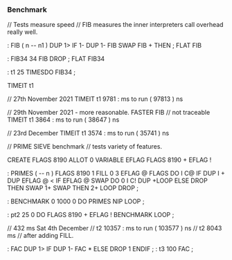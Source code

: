 ### Benchmark

// Tests measure speed
// FIB measures the inner interpreters call overhead really well.

: FIB ( n -- n1 )  DUP 1> IF  1- DUP 1- FIB SWAP FIB + THEN ; FLAT FIB

: FIB34 34 FIB DROP ; FLAT FIB34

: t1 25 TIMESDO FIB34 ;

TIMEIT t1

// 27th November 2021
TIMEIT t1
9781  : ms to run ( 97813  ) ns 

// 29th November 2021 - more reasonable.
FASTER FIB // not traceable
TIMEIT t1
3864  : ms to run ( 38647  ) ns 
 

// 23rd December
TIMEIT t1
3574  : ms to run ( 35741  ) ns 



// PRIME SIEVE benchmark
// tests variety of features.
 
CREATE FLAGS 8190 ALLOT
0 VARIABLE EFLAG
FLAGS 8190 + EFLAG !

: PRIMES  ( -- n )  FLAGS 8190 1 FILL  0 3  EFLAG @ FLAGS
  DO   I C@
       IF  DUP I + DUP EFLAG @ <
           IF    EFLAG @ SWAP
                 DO  0 I C! DUP  +LOOP
           ELSE  DROP  THEN  SWAP 1+ SWAP
           THEN  2+
       LOOP  DROP ;

: BENCHMARK  0 1000 0 DO  PRIMES NIP  LOOP ;

: pt2 25 0 DO FLAGS 8190 + EFLAG ! BENCHMARK LOOP ;

// 432 ms Sat 4th December
// t2 10357  : ms to run ( 103577  ) ns 
// t2 8043 ms // after adding FILL.


: FAC DUP 1> IF DUP 1- FAC * ELSE DROP 1 ENDIF ;
: t3 100 FAC ;